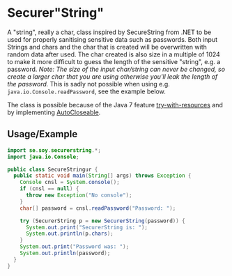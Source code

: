 Securer"String"
===============
A "string", really a char, class inspired by SecureString from .NET to be used
for properly sanitising sensitive data such as passwords. Both input Strings
and chars and the char that is created will be overwritten with random data
after used.
The char created is also size in a multiple of 1024 to make it
more difficult to guess the length of the sensitive "string", e.g. a password.
*Note: The size of the input char/string can never be changed, so create a
larger char that you are using otherwise you'll leak the length of the
password.* This is sadly not possible when using e.g.
`java.io.Console.readPassword`, see the example below.

The class is possible because of the Java 7 feature [try-with-resources](http://docs.oracle.com/javase/tutorial/essential/exceptions/tryResourceClose.html) and by implementing [AutoCloseable](http://docs.oracle.com/javase/7/docs/api/java/lang/AutoCloseable.html).

Usage/Example
-------------
```java
import se.soy.securerstring.*;
import java.io.Console;

public class SecureStringur {
  public static void main(String[] args) throws Exception {
    Console cnsl = System.console();
    if (cnsl == null) {
      throw new Exception("No console");
    }
    char[] password = cnsl.readPassword("Password: ");

    try (SecurerString p = new SecurerString(password)) {
      System.out.print("SecurerString is: ");
      System.out.println(p.chars);
    }
    System.out.print("Password was: ");
    System.out.println(password);
  }
}
```
